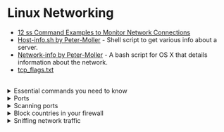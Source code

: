 
# Linux Networking
- [12 ss Command Examples to Monitor Network Connections](https://www.tecmint.com/ss-command-examples-in-linux/)
- [Host-info.sh by Peter-Moller](https://github.com/Peter-Moller/host-info) - Shell script to get various info about a server.
- [Network-info by Peter-Moller](https://github.com/Peter-Moller/network-info) - A bash script for OS X that details information about the network.
- [tcp_flags.txt](https://gist.github.com/tuxfight3r/9ac030cb0d707bb446c7)

<br>

<details> <summary> Essential commands you need to know </summary> <br>
  
````shell
arp -n                       # show arp cache
ip neigh
curl ifconfig.me             # check your public ip
curl ip.me                   # check your public ip
curl ip.kelp.no              # Check your public ip
ip a l                       # show ip config
ip addr OR ip addr show      # show ip config
ifconfig                     # show ip config
ifconfig wlan0 promisc       # enable promiscuous mode on wlan0
iwconfig
netstat
ping
route
ethtool -s eth0 speed 1000 duplex full autoneg on   # sets 1 Gbit network speed specifically on eth0
````

#### Change IP/MAC address
````shell
ip link set dev eth0 down
macchanger -m 11:22:33:44:55:66 eth0
ip link set dev eth0 up
````
#### Set Static IP
````shell
ip addr add 10.10.0.2/24 dev eth0
````

#### Certificates
````shell
openssl x509 -text -noout -in certificate.crt                 #decrypt cert to a more readable form
openssl s_client -showcerts -connect example.com:443          #read the SSL Certificate information from a remote server
````

#### Curl
````
curl -v -H "user-agent: Mozilla/5.0 (Windows NT 6.1; rv:45.0) Gecko/20100101 Firefox/45.0" 'https://url.com'
````

#### Ipv6
````
ip -6 addr                        #show local listed ipv6 adddresses
ip -6 addr show scope global      #show global reachable addresses
dig -6 TXT +short o-o.myaddr.l.google.com @ns1.google.com       #test ipv6 vai dns from terminal
dig -t aaaa +short myip.opendns.com @resolver1.opendns.com      #same
curl -6 https://ifconfig.co                                     #test https
curl -6 https://ifconfig.co/ip
curl -6 https://ipv6.icanhazip.com
ssh -6 sshmyip.com                   #test ssh via ipv6
````
</details>

<details> <summary> Ports </summary> <br>
  
- [Open-ports by Peter-Moller](https://github.com/Peter-Moller/open-ports) - A bash-script for OS X and Linux detailing the open network connections to and from a computer.
````shell
sudo ss -lptn
sudo ss -tulpn
sudo netstat -tulpn
sudo netstat -peanut
sudo netstat -peanut | grep ":80 "
sudo netstat -ltp | egrep -- '-[[:space:]]*$'
sudo netstat --program --numeric-hosts --numeric-ports --extend       # find -inum 152555007
sudo lsof -i TCP:443
sudo lsof -nP -iTCP -sTCP:LISTEN
sudo lsof -i -P -n | grep -i "established"
````

#### NetStat - _Network Statistics_
_command-line tool that displays network connections (both incoming and outgoing), routing tables, and a number of network interface (network interface controller or software-defined network interface) and network protocol statistics. It is available on Unix-like operating systems including OS X, Linux, Solaris, and BSD, and is available on Windows NT-based operating systems including Windows XP, Windows Vista, Windows 7 and Windows 8. [netstat.net](http://netstat.net/)_
````shell
sudo netstat -tulpn
sudo netstat -peanut
sudo netstat -peanut | grep ":8000 "
#This will give you the number of active connections for each connected IP
sudo netstat -ntu -4 -6 |  awk '/^tcp/{ print $5 }' | sed -r 's/:[0-9]+$//' |  sort | uniq -c | sort -n
````

### SS (Socket Statistics)
- [Examples of Linux ss command to monitor network connections](https://www.binarytides.com/linux-ss-command/)
````shell
ss --help
man ss                      # Displays SS's help manual
sudo ss -lntup              # List TCP/UDP  with Pid's
sudo ss -u -a               # Display all UDP sockets
sudo ss -w -a               # Display all raw sockets
sudo ss -x -a               # Display all Unix sockets
sudo ss -4 state closing    # See closing sockets on IPv4
sudo ss -o state established '( dport = :smtp or sport = :smtp )'       # Display all established SMTP connections
sudo ss -o state established '( dport = :http or sport = :http )'       # Display all established HTTP connections
sudo ss dst 192.168.1.2                                                 # Show all ports connected from remote IP 192.168.1.2
sudo ss dst 192.168.1.10:http                                           # Find connections made by remote IP 192.168.1.10:http to our server
sudo ss -x src /tmp/.X11-unix/*                                         # Find all local processor connected to X Server
````

#### filters
| Key/Command | Description |
| ----------- | ----------- |
| sudo ss -4 state FILTER-NAME-HERE | Filters TCP IPv4 |
| sudo ss -6 state FILTER-NAME-HERE | Filters TCP IPv6 |
#### Filter list
````shell
established
syn-sent
syn-recv
fin-wait-1
fin-wait-2
time-wait
closed
close-wait
last-ack
listen
closing
all               # All of the above states
connected         # All the states except for listen and closed
synchronized      # All the connected states except for syn-sent
bucket            # Show states, which are maintained as minisockets, i.e. time-wait and syn-recv
big               # Opposite to bucket state
````

#### SS - filters
| Key/Command | Description |
| ----------- | ----------- |
| sudo ss  sport = :http |
| sudo ss  dport = :http |
| sudo ss  dport \> :1024 |
| sudo ss  sport \> :1024 |
| sudo ss sport \< :32000 |
| sudo ss  sport eq :22 |
| sudo ss  dport != :22 |
| sudo ss  state connected sport = :http |
| sudo ss \( sport = :http or sport = :https \) |
| sudo ss -o state fin-wait-1 \( sport = :http or sport = :https \) dst 192.168.1/24 |


</details>

<details> <summary> Scanning ports </summary> <br>

### Nmap - Network Mapper
````shell
nmap -v IP
nmap -v 192.168.1.1/24
nmap 192.168.1.1-254-p22,80 --open -oG - | awk '/22\/open.*80\/open/{print $2}'
nmap --open -p 22,80 192.168.1.1-254 -oG - | grep "/open" | awk '{ print $2 }'
nmap -Pn -oG -p22,80,443,445 - 100.100.100.100 | awk '/open/{ s = ""; for (i = 5; i <= NF-4; i++) s = s substr($i,1,length($i)-4) "\n"; print $2 " " $3 "\n" s}'
````
</details>

<details> <summary>Block countries in your firewall</summary> <br>
  
- [Free list generator from IP2Location](https://www.ip2location.com/free/visitor-blocker)
- [Download free database](https://download.ip2location.com/lite/)
  
#### My example
- Download the `ASN list`or the `location list` at [https://cable.ayra.ch/ip/](https://cable.ayra.ch/ip/).
- List and save russian ips with `grep Russia asnv4 > list.txt` if you are on Linux/macOS.
- Strip away everything except the IP addresses `grep -oE '[0-9]+\.[0-9]+\.[0-9]+\.[0-9]+/[0-9]+' list.txt > only_ip.txt`
- The file **only_ip.txt** now only contains IPv4 addresses.
- When you get the networks of the country you want, lets say 109.108.32.0/21 (a russian network), you could make a simple bash script called "firewall-rules.sh" if you're using Linux and ufw:

````
#!/bin/bash
sudo apt install ufw
sudo ufw enable
sudo ufw deny from 109.108.32.0/21
sudo ufw deny from <next network with netmask here>
sudo ufw deny from <next network with netmask here>
sudo ufw deny from <next network with netmask here>
echo "I am now done running the script. Lets check the status"
ufw status
````
- When you are ready, execute it by simply running `sudo bash firewall-rules.sh`

### Country ASN → IP Range / Prefix Generator by 'abdullahdevrel'
- [Country-asn-to-ip-range-prefix](https://github.com/abdullahdevrel/country-asn-to-ip-range-prefix) - Generating the list of IP ranges or prefixes based on one or more countries or ASNs using IPinfo.io

</details>


<details> <summary> Sniffing network traffic</summary> <br>
  
### TCPDump
- [Tcpdump Examples](https://hackertarget.com/tcpdump-examples)
- [A tcpdump Tutorial with Examples — 50 Ways to Isolate Traffic](https://danielmiessler.com/study/tcpdump/)
````shell
tcpdump
tcpdump --help
tcpdump -i eth0
tcpdump -C 10M -w /path/out.pcap   #save 10 MB of data

tcpdump -r capture_file
tcpdump -i eth0 -nn -s0 -v port 80
tcpdump -A -s0 port 80
tcpdump -i eth0 port 636 -X              # show whole package
tcpdump -i eth0 udp
tcpdump -i eth0 proto 17
tcpdump -i eth0 dst 10.10.1.20
tcpdump -i eth0 host 10.10.1.1
tcpdump -qns 0 -A -r blah.pcap           #tcpick -C -yP -r tcp_dump.pcap
tcpdump -i eth0 -s0 -w test.pcap
tcpdump -i eth0 -s0 -l port 80 | grep 'Server:'
tcpdump -i eth0 -s 0  -w tcpdump.pcap host hostA and udp
````
  
#### Remember
````
and = &&
or = ||
not = !
````
  
#### Size
````shell
tcpdump less 32
tcpdump greater 64
tcpdump <= 128
````

#### TShark (CLI)
````shell
tshark -h                                           # help
tshark -D                                           # list interfaces
tshark -i eth0                                      # capture traffic on interface 'eth0'
tshark -i eth0 -c 10                                # capture first 10 packets
tshark -i eth0 -c 100 -w capture.pcap               # capture first 100 packets and write them to a file
tshark -i eth0 -f "tcp port 8080"                   # captures packets going to tcp port 8080
tshark -i eth0 -Y 'http.request.methop == "POST"'   #
tshark -r -V capture.pcap                           # reads the capture file with verbose output
tshark -T x                                         # list available output formats. This can be: pdml, ps, psml, json, jsonraw, ek, text, tabs
tshark -r capture.pcap -T text > output.txt         # reads file and converts it to text.
````

### WiresHark (Graphical user interface)
- [Wireshark Cheat Sheet – Commands, Captures, Filters & Shortcuts](https://www.comparitech.com/net-admin/wireshark-cheat-sheet/)

</details>

